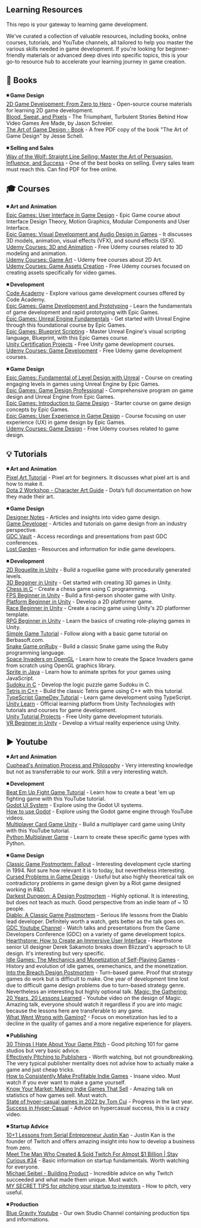 ## Learning Resources

This repo is your gateway to learning game development.  

We've curated a collection of valuable resources, including books, online courses, tutorials, and YouTube channels, all tailored to help you master the various skills needed in game development. If you're looking for beginner-friendly materials or advanced deep dives into specific topics, this is your go-to resource hub to accelerate your learning journey in game creation.  

## 📕 Books  

**◾ Game Design**  
[2D Game Development: From Zero to Hero](https://gitlab.com/Penaz/2dgd_f0th) - Open-source course materials for learning 2D game development.  
[Blood, Sweat, and Pixels](https://www.amazon.co.uk/Blood-Sweat-Pixels-Triumphant-Turbulent/dp/0062651234) - The Triumphant, Turbulent Stories Behind How Video Games Are Made, by Jason Schreier.  
[The Art of Game Design - Book](https://www.inventoridigiochi.it/wp-content/uploads/2020/07/art-of-game-design.pdf) - A free PDF copy of the book "The Art of Game Design" by Jesse Schell.  

**◾ Selling and Sales**  
[Way of the Wolf: Straight Line Selling: Master the Art of Persuasion, Influence, and Success](https://www.amazon.co.uk/Way-Wolf-Straight-Persuasion-Influence/dp/B07565WVQR/ref=sr_1_1?crid=8D58CQCDGBYI&dib=eyJ2IjoiMSJ9.d0pbKKojfgZH_1GgjqgQbjzLVRzRy1R8sQNK9oSEuNPmkhxZSLy_PgyZvnNrCt50KHUXtFRp8EUUyDp-EnR6OIKtKKDa56iIqy16FnP4_Z6YTbmkT11Htt1zkgWSFknprTxaCJO-ltzBpTuUW6qJ2OZLYczP8VjEEJDSeEOh8OebBakV_IS0bWMSFRZxtDyU-Sstxe4pXVDqMkd59789-w3tJXyTAuFQeBuCELw2sRQ.U1DQfS9d43wT1IifaUED_UZkun6j9vZRZ5oU6vTXkfU&dib_tag=se&keywords=way+of+the+wolf&qid=1728417011&s=books&sprefix=way+of+the+wold%2Cstripbooks%2C554&sr=1-1) - One of the best books on selling. Every sales team must reach this. Can find PDF for free online.  

## 🎓 Courses  

**◾ Art and Animation**  
[Epic Games: User Interface in Game Design](https://www.coursera.org/learn/user-interface-in-game-design) - Epic Game course about Interface Design Theory, Motion Graphics, Modular Components and User Interface.  
[Epic Games: Visual Development and Audio Design in Games](https://www.coursera.org/learn/game-visual-development-and-audio-design) - It discusses 3D models, animation, visual effects (VFX), and sound effects (SFX).  
[Udemy Courses: 3D and Animation](https://www.udemy.com/courses/design/3d-and-animation/?price=price-free&sort=popularity) - Free Udemy courses related to 3D modeling and animation.  
[Udemy Courses: Game Art](https://www.udemy.com/topic/game-art/?price=price-free&sort=popularity) - Udemy free courses about 2D Art.  
[Udemy Courses: Game Assets Creation](https://www.udemy.com/topic/game-asset/?price=price-free&sort=popularity) - Free Udemy courses focused on creating assets specifically for video games.  

**◾ Development**  
[Code Academy](https://www.codecademy.com/catalog/subject/game-development) - Explore various game development courses offered by Code Academy.  
[Epic Games: Game Development and Prototyping](https://www.coursera.org/learn/game-development-and-prototyping) - Learn the fundamentals of game development and rapid prototyping with Epic Games.  
[Epic Games: Unreal Engine Fundamentals](https://www.coursera.org/learn/unreal-engine-fundamentals) - Get started with Unreal Engine through this foundational course by Epic Games.  
[Epic Games: Blueprint Scripting](https://www.coursera.org/learn/blueprint-scripting) - Master Unreal Engine's visual scripting language, Blueprint, with this Epic Games course.  
[Unity Certification Projects](https://assetstore.unity.com/listing#cf-ec_category=essentials,certification&) - Free Unity game development courses.  
[Udemy Courses: Game Development](https://www.udemy.com/courses/development/game-development/?lang=en&price=price-free&sort=popularity) - Free Udemy game development courses.  

**◾ Game Design**  
[Epic Games: Fundamental of Level Design with Unreal](https://www.coursera.org/learn/level-design) - Course on creating engaging levels in games using Unreal Engine by Epic Games.  
[Epic Games: Game Design Professional](https://www.coursera.org/professional-certificates/epic-games-game-design-professional-certificate) - Comprehensive program on game design and Unreal Engine from Epic Games.  
[Epic Games: Introduction to Game Design](https://www.coursera.org/learn/introduction-to-game-design) - Starter course on game design concepts by Epic Games.  
[Epic Games: User Experience in Game Design](https://www.coursera.org/learn/user-experience-in-game-design) - Course focusing on user experience (UX) in game design by Epic Games.  
[Udemy Courses: Game Design](https://www.udemy.com/courses/design/game-design/?lang=en&price=price-free&sort=popularity) - Free Udemy courses related to game design.  

## 💡 Tutorials  

**◾ Art and Animation**  
[Pixel Art Tutorial](https://www.deviantart.com/gasara/art/Pixel-Art-Tutorial-Basics-for-Beginners-356743783) - Pixel art for beginners. It discusses what pixel art is and how to make it.  
[Dota 2 Workshop - Character Art Guide](https://help.steampowered.com/en/faqs/view/0688-7692-4D5A-1935) - Dota’s full documentation on how they made their art.  

**◾ Game Design**  
[Designer Notes](https://www.designer-notes.com/) - Articles and insights into video game design.  
[Game Developer](https://www.gamedeveloper.com/) - Articles and tutorials on game design from an industry perspective.  
[GDC Vault](https://gdcvault.com/) - Access recordings and presentations from past GDC conferences.  
[Lost Garden](https://lostgarden.com/) - Resources and information for indie game developers.  

**◾ Development**  
[2D Roguelite in Unity](https://learn.unity.com/project/2d-roguelike-tutorial) - Build a roguelike game with procedurally generated levels.  
[3D Begginer in Unity](https://learn.unity.com/project/john-lemon-s-haunted-jaunt-3d-beginner) - Get started with creating 3D games in Unity.  
[Chess in C](https://www.youtube.com/watch?v=bGAfaepBco4&list=PLZ1QII7yudbc-Ky058TEaOstZHVbT-2hg&index=2) - Create a chess game using C programming.  
[FPS Beginner in Unity](https://learn.unity.com/project/fps-template?courseId=5c59cf22edbc2a001f59aa5d) - Build a first-person shooter game with Unity.  
[Platform Beginner in Unity](https://learn.unity.com/project/2d-platformer-template?courseId=5c59cf22edbc2a001f59aa5d) - Develop a 2D platformer game.  
[Race Beginner in Unity](https://learn.unity.com/project/2d-platformer-template?courseId=5c59cf22edbc2a001f59aa5d) - Create a racing game using Unity's 2D platformer template.  
[RPG Beginner in Unity](https://learn.unity.com/project/creator-kit-rpg) - Learn the basics of creating role-playing games in Unity.  
[Simple Game Tutorial](https://berbasoft.com/simplegametutorials/) - Follow along with a basic game tutorial on Berbasoft.com.  
[Snake Game onRuby](https://diatomenterprises.com/gamedev-on-ruby-why-not/) - Build a classic Snake game using the Ruby programming language.  
[Space Invaders on OpenGL](https://nicktasios.nl/posts/space-invaders-from-scratch-part-1.html) - Learn how to create the Space Invaders game from scratch using OpenGL graphics library.  
[Sprite in Java](https://medium.com/dailyjs/how-to-build-a-simple-sprite-animation-in-javascript-b764644244aa) - Learn how to animate sprites for your games using JavaScript.  
[Sudoku in C](https://www.youtube.com/watch?v=9aMUyoYDI-0&list=PLkTXsX7igf8edTYU92nU-f5Ntzuf-RKvW) - Develop the logic puzzle game Sudoku in C.  
[Tetris in C++](https://javilop.com/gamedev/tetris-tutorial-in-c-platform-independent-focused-in-game-logic-for-beginners/) - Build the classic Tetris game using C++ with this tutorial.  
[TypeScript GameDev Tutorial](https://www.youtube.com/watch?v=7bejSTim38A) - Learn game development using TypeScript.  
[Unity Learn](https://learn.unity.com/) - Official learning platform from Unity Technologies with tutorials and courses for game development.  
[Unity Tutorial Projects](https://assetstore.unity.com/listing#cf-ec_category=essentials,tutorial-projects&nf-ec_price_filter=0...0) - Free Unity game development tutorials.  
[VR Beginner in Unity](https://learn.unity.com/project/vr-beginner-the-escape-room) - Develop a virtual reality experience using Unity.  

## ▶ Youtube  

**◾ Art and Animation**  
[Cuphead's Animation Process and Philosophy](https://www.youtube.com/watch?v=RmGb-jU3uVQ) - Very interesting knowledge but not as transferrable to our work. Still a very interesting watch.  

**◾ Development**  
[Beat Em Up Fight Game Tutorial](https://www.youtube.com/watch?v=McoDjOCb2Zo) - Learn how to create a beat 'em up fighting game with this YouTube tutorial.  
[Godot UI System](https://www.youtube.com/watch?v=y1E_y9AIqow) -  Explore using the Godot UI systems.  
[How to use Godot](https://www.youtube.com/watch?v=VeCrE-ge8xM&list=PLda3VoSoc_TSBBOBYwcmlamF1UrjVtccZ) - Explore using the Godot game engine through YouTube videos.  
[Multiplayer Card Game Unity](https://www.youtube.com/watch?v=y1E_y9AIqow) - Build a multiplayer card game using Unity with this YouTube tutorial.  
[Python Multiplayer Game](https://www.youtube.com/watch?v=McoDjOCb2Zo) - Learn to create these specific game types with Python.  

**◾ Game Design**  
[Classic Game Postmortem: Fallout](https://www.youtube.com/watch?v=T2OxO-4YLRk) - Interesting development cycle starting in 1994. Not sure how relevant it is to today, but nevertheless interesting.  
[Cursed Problems in Game Design](https://www.youtube.com/watch?v=8uE6-vIi1rQ) - Useful but also highly theoretical talk on contradictory problems in game design given by a Riot game designed working in R&D.  
[Darkest Dungeon: A Design Postmortem](https://www.youtube.com/watch?v=0IUaGQhlPwo) - Highly optional. It is interesting, but does not teach as much. Good perspective from an indie team of ~ 10 people.  
[Diablo: A Classic Game Postmortem](https://www.youtube.com/watch?v=VscdPA6sUkc) - Serious life lessons from the Diablo lead developer. Definitely worth a watch, gets better as the talk goes on.  
[GDC Youtube Channel](https://www.youtube.com/@Gdconf) - Watch talks and presentations from the Game Developers Conference (GDC) on a variety of game development topics.  
[Hearthstone: How to Create an Immersive User Interface](https://www.youtube.com/watch?v=axkPXCNjOh8) - Hearthstone senior UI designer Derek Sakamoto breaks down Blizzard's approach to UI design. It's interesting but very specific.  
[Idle Games: The Mechanics and Monetization of Self-Playing Games](https://www.youtube.com/watch?v=Lu-RjxeDpU8) -  History and evolution of idle games, oremechanics, and the monetization.  
[Into the Breach Design Postmortem](https://www.youtube.com/watch?v=s_I07Iq_2XM) - Turn-based game. Proof that strategy games do work but is difficult to make. One year of development time lost due to difficult game design problems due to turn-based strategy genre. Nevertheless an interesting but highly optional talk. 
[Magic: the Gathering: 20 Years, 20 Lessons Learned](https://www.youtube.com/watch?v=QHHg99hwQGY) - Youtube video on the design of Magic. Amazing talk, everyone should watch it regardless if you are into magic because the lessons here are transferable to any game.  
[What Went Wrong with Gaming?](https://www.youtube.com/watch?v=g16heGLKlTA) - Focus on monetization has led to a decline in the quality of games and a more negative experience for players.  

**◾ Publishing**  
[30 Things I Hate About Your Game Pitch](https://www.youtube.com/watch?v=4LTtr45y7P0) - Good pitching 101 for game studios but very basic advice.  
[Effectively Pitching to Publishers](https://www.youtube.com/watch?v=JZyCgChW0dc) - Worth watching, but not groundbreaking. The very typical publisher mentality does not advise how to actually make a game and just cheap tricks.  
[How to Consistently Make Profitable Indie Games](https://www.youtube.com/watch?v=LlAc5sBtGkc) - Insane video. Must watch if you ever want to make a game yourself.  
[Know Your Market: Making Indie Games That Sell](https://www.youtube.com/watch?v=uy0Dfr-mnUY) - Amazing talk on statistics of how games sell. Must watch.  
[State of hyper-casual games in 2022 by Tom Cui](https://www.youtube.com/watch?v=T5cYlhBz1A4) - Progress in the last year.  
[Success in Hyper-Casual](https://www.youtube.com/watch?v=QfojHNoBC5w) - Advice on hypercasual success, this is a crazy video.   

**◾ Startup Advice**  
[10+1 Lessons from Serial Entrepreneur Justin Kan](https://www.youtube.com/watch?v=Q-Cbav_Dt2s) - Justin Kan is the founder of Twitch and offers amazing insight into how to develop a business from zero.  
[Meet The Man Who Created & Sold Twitch For Almost $1 Billion | Stay Curious #34](https://www.youtube.com/watch?v=09MzN6xoDzQ) - Basic information on startup fundamentals. Worth watching for everyone.  
[Michael Seibel - Building Product](https://www.youtube.com/watch?v=C27RVio2rOs) - Incredible advice on why Twitch succeeded and what made them unique. Must watch.  
[MY SECRET TIPS for pitching your startup to investors](https://www.youtube.com/watch?v=5SS_oCS3iTM) - How to pitch, very useful.  

**◾ Production**  
[Blue Gravity Youtube](https://www.youtube.com/@BlueGravityGames) - Our own Studio Channel containing production tips and informations.  



















